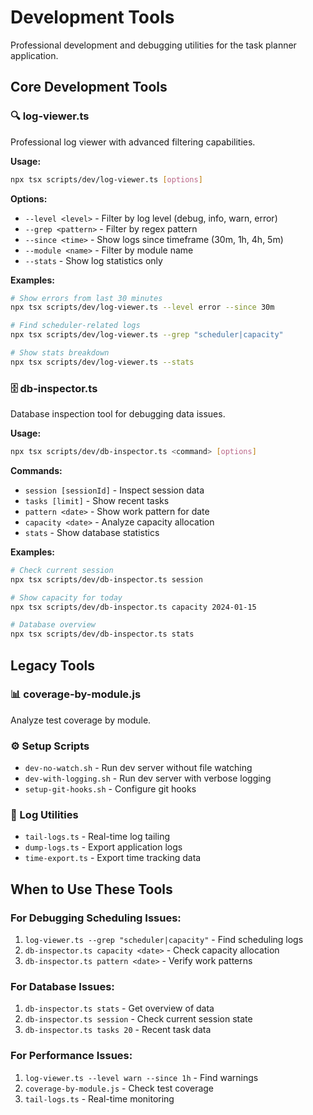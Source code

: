 # Development Tools

Professional development and debugging utilities for the task planner application.

## Core Development Tools

### 🔍 log-viewer.ts
Professional log viewer with advanced filtering capabilities.

**Usage:**
```bash
npx tsx scripts/dev/log-viewer.ts [options]
```

**Options:**
- `--level <level>` - Filter by log level (debug, info, warn, error)
- `--grep <pattern>` - Filter by regex pattern
- `--since <time>` - Show logs since timeframe (30m, 1h, 4h, 5m)
- `--module <name>` - Filter by module name
- `--stats` - Show log statistics only

**Examples:**
```bash
# Show errors from last 30 minutes
npx tsx scripts/dev/log-viewer.ts --level error --since 30m

# Find scheduler-related logs
npx tsx scripts/dev/log-viewer.ts --grep "scheduler|capacity"

# Show stats breakdown
npx tsx scripts/dev/log-viewer.ts --stats
```

### 🗄️ db-inspector.ts
Database inspection tool for debugging data issues.

**Usage:**
```bash
npx tsx scripts/dev/db-inspector.ts <command> [options]
```

**Commands:**
- `session [sessionId]` - Inspect session data
- `tasks [limit]` - Show recent tasks
- `pattern <date>` - Show work pattern for date
- `capacity <date>` - Analyze capacity allocation
- `stats` - Show database statistics

**Examples:**
```bash
# Check current session
npx tsx scripts/dev/db-inspector.ts session

# Show capacity for today
npx tsx scripts/dev/db-inspector.ts capacity 2024-01-15

# Database overview
npx tsx scripts/dev/db-inspector.ts stats
```

## Legacy Tools

### 📊 coverage-by-module.js
Analyze test coverage by module.

### ⚙️ Setup Scripts
- `dev-no-watch.sh` - Run dev server without file watching
- `dev-with-logging.sh` - Run dev server with verbose logging
- `setup-git-hooks.sh` - Configure git hooks

### 📝 Log Utilities
- `tail-logs.ts` - Real-time log tailing
- `dump-logs.ts` - Export application logs
- `time-export.ts` - Export time tracking data

## When to Use These Tools

### For Debugging Scheduling Issues:
1. `log-viewer.ts --grep "scheduler|capacity"` - Find scheduling logs
2. `db-inspector.ts capacity <date>` - Check capacity allocation
3. `db-inspector.ts pattern <date>` - Verify work patterns

### For Database Issues:
1. `db-inspector.ts stats` - Get overview of data
2. `db-inspector.ts session` - Check current session state
3. `db-inspector.ts tasks 20` - Recent task data

### For Performance Issues:
1. `log-viewer.ts --level warn --since 1h` - Find warnings
2. `coverage-by-module.js` - Check test coverage
3. `tail-logs.ts` - Real-time monitoring